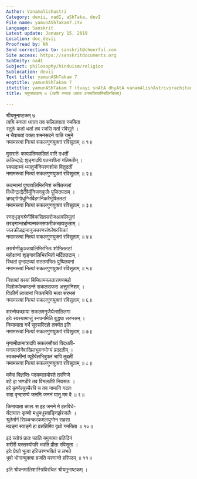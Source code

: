 ```yaml
---
Author: Vanamalishastri
Category: devii, nadI, aShTaka, devI
File name: yamunAShTakam7.itx
Language: Sanskrit
Latest update: January 15, 2019
Location: doc_devii
Proofread by: NA
Send corrections to: sanskrit@cheerful.com
Site access: https://sanskritdocuments.org
SubDeity: nadI
Subject: philosophy/hinduism/religion
Sublocation: devii
Text title: yamunAShTakam 7
engtitle: yamunAShTakam 7
itxtitle: yamunAShTakam 7 (tvayi snAtA dhyAtA vanamAlishAstrivirachitam)
title: यमुनाष्टकम् ७ (त्वयि स्नाता ध्याता वनमालिशास्त्रिविरचितम्)

---
```

  
 श्रीयमुनाष्टकम् ७   
त्वयि स्नाता ध्याता तव सलिलपाता नमयिता  
     स्तुतेः कर्ता धर्ता तव रजसि मर्ता रविसुते ।  
न चैवाख्यां वक्ता शमनसदने याति यमुने  
     नमामस्त्वां नित्यां सकलगुणयुक्तां रविसुताम् ॥ १॥  
  
मुरारातेः कायप्रतिमललितं वारि दधतीं  
     कलिन्दाद्रेः शृङ्गादपि पतनशीलां गतिमतीम् ।  
स्वपादाब्जं ध्यातुर्जनिमरणशोकं वितुदतीं  
     नमामस्त्वां नित्यां सकलगुणयुक्तां रविसुताम् ॥ २॥  
  
कदम्बानां पुष्पावलिभिरनिशं रूषितजलां  
     विधीन्द्राद्यैर्देवैर्मुनिजनकुलैः पूजितपदाम् ।  
भ्रमद्गोगोधुग्भिर्विहगनिकरैर्भूषिततटां  
     नमामस्त्वां नित्यां सकलगुणयुक्तां रविसुताम् ॥ ३॥  
  
रणद्भृङ्गश्रेणीविकसितसरोजआवलियुतां  
     तरङ्गान्तर्भ्राम्यन्मकरसफरीकच्छपकुलाम् ।  
जलक्रीडद्रामानुजचरणसंश्लेषरसिकां  
     नमामस्त्वां नित्यां सकलगुणयुक्तां रविसुताम् ॥ ४॥  
  
तरुश्रेणीकुञ्जावलिभिरभितः शोभिततटां  
     महोक्षाणां शृङ्गावलिभिरभितो मर्दिततटाम् ।  
स्थितां वृन्दाटव्यां सततमभितः पुष्पितवनां  
     नमामस्त्वां नित्यां सकलगुणयुक्तां रविसुताम् ॥ ५॥  
  
निशायां यस्यां बिम्बितममलतारागणमहो  
     विलोक्योत्कण्ठन्ते सकलसफरा अत्तुमनिशम् ।  
विकीर्णं लाजानां निकरमिति मत्वा सरभसं  
     नमामस्त्वां नित्यां सकलगुणयुक्तां रविसुताम् ॥ ६॥  
  
शरन्मेघच्छाया सकलमनुजैर्यत्सलिलगा  
     हरेः स्वस्यामाप्तुं स्नपनमिति बुद्ध्या सरभसम् ।  
किमायाता गर्भे सुरसरिदहो तर्क्यत इति  
     नमामस्त्वां नित्यां सकलगुणयुक्तां रविसुताम् ॥ ७॥  
  
नृणामीक्षामात्रादपि सकलसौख्यं विदधती-  
     मनायासेनैवाखिलभुवनभोग्यं प्रददतीम् ।  
स्वकान्तीनां व्यूहैर्बलभिदुपलं चापि तुदतीं  
     नमामस्त्वां नित्यां सकलगुणयुक्तां रविसुताम् ॥ ८॥  
  
ममैषा विज्ञप्तिः पदकमलयोस्ते तरणिजे  
     बटे हा भाण्डीरे तव विमलतीरे निवसतः ।  
हरे कृष्णेत्युच्चैरपि च तव नामानि गदतः  
     सदा वृन्दारण्ये जननि जननं यातु मम वै ॥ ९॥  
  
किमायाता कालः स इह जनने मे हतविधे-  
     र्यदायातः कृष्णो मधुमधुरवाङ्निर्झरजलैः ।  
श्रुतेर्मार्गं सिञ्चन्करकमलयुग्मेन सहसा  
     मदङ्गं स्वाङ्गे हा व्रततिमिव वृक्षो गमयिता ॥ १०॥  
  
इदं स्तोत्रं प्रातः पठति यमुनायाः प्रतिदिनं  
     शरीरी यस्तस्योपरि भवति प्रीता रविसुता ।  
हरेः प्रेष्ठो भूत्वा हरिचरणभक्तिं च लभते  
     भुवो भोगान्मुक्त्वा व्रजति मरणान्ते हरिपदम् ॥ ११॥  
  
इति श्रीवनमालिशास्त्रिविरचितं श्रीयमुनाष्टकम् ।  
  
  
